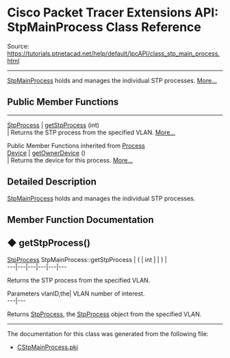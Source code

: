 # Cisco Packet Tracer Extensions API: StpMainProcess Class Reference

Source: https://tutorials.ptnetacad.net/help/default/IpcAPI/class_stp_main_process.html

---

[StpMainProcess](class_stp_main_process.html "StpMainProcess holds and manages the individual STP processes.") holds and manages the individual STP processes. [More...](class_stp_main_process.html#details)

##  Public Member Functions  
  
---  
[StpProcess](class_stp_process.html) | [getStpProcess](class_stp_main_process.html#a77bde61176dd8632f3c53709e0bc09a4) (int)  
| Returns the STP process from the specified VLAN. [More...](class_stp_main_process.html#a77bde61176dd8632f3c53709e0bc09a4)  
  
Public Member Functions inherited from [Process](class_process.html)  
[Device](class_device.html) | [getOwnerDevice](class_process.html#a9cc34f553b0325e0f4074301fd36b77b) ()  
| Returns the device for this process. [More...](class_process.html#a9cc34f553b0325e0f4074301fd36b77b)  
  
  
## Detailed Description

[StpMainProcess](class_stp_main_process.html "StpMainProcess holds and manages the individual STP processes.") holds and manages the individual STP processes. 

## Member Function Documentation

## ◆ getStpProcess()

[StpProcess](class_stp_process.html) StpMainProcess::getStpProcess  | ( | int  | | ) |   
---|---|---|---|---|---  
  
Returns the STP process from the specified VLAN. 

Parameters
     vlanID,the| VLAN number of interest.  
---|---  
  
Returns
    [StpProcess](class_stp_process.html "StpProcess handles and manipulates STP processes."), the [StpProcess](class_stp_process.html "StpProcess handles and manipulates STP processes.") object from the specified VLAN. 

* * *

The documentation for this class was generated from the following file:

  * [CStpMainProcess.pki](_c_stp_main_process_8pki.html)


